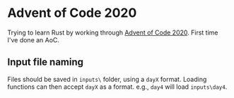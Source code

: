 # Advent of Code 2020
Trying to learn Rust by working through [Advent of Code 2020](https://adventofcode.com/2020/). First time I've done an AoC.

## Input file naming

Files should be saved in `inputs\` folder, using a `dayX` format. Loading functions can then accept `dayX` as a format. e.g., `day4` will load `inputs\day4`.
